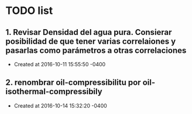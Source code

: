 # TODO list
## 1. Revisar Densidad del agua pura. Consierar posibilidad de que tener varias correlaiones y pasarlas como parámetros a otras correlaciones
- Created at   2016-10-11 15:55:50 -0400

## 2. renombrar oil-compressibilitu por oil-isothermal-compressibily
- Created at   2016-10-14 15:32:20 -0400


